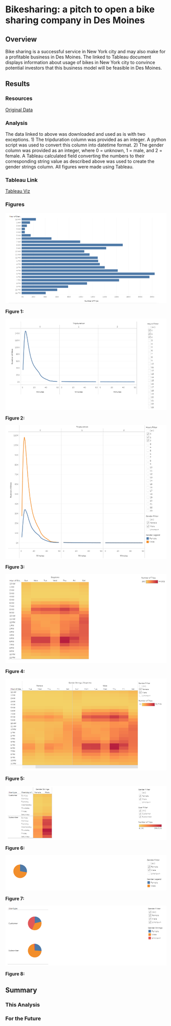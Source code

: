 # Bikesharing: a pitch to open a bike sharing company in Des Moines

## Overview
Bike sharing is a successful service in New York city and may also make for a profitable business in Des Moines.  The linked to Tableau document displays information about usage of bikes in New York city to convince potential investors that this business model will be feasible in Des Moines.

## Results
### Resources
[Original Data](https://s3.amazonaws.com/tripdata/201908-citibike-tripdata.csv.zip)

### Analysis
The data linked to above was downloaded and used as is with two exceptions.  1) The tripduration column was provided as an integer.  A python script was used to convert this column into datetime format.  2) The gender column was provided as an integer, where 0 = unknown, 1 = male, and 2 = female.  A Tableau calculated field converting the numbers to their corresponding string value as described above was used to create the gender strings column.  All figures were made using Tableau.

### Tableau Link
[Tableau Viz](https://public.tableau.com/views/Module14ChallengeBikeShareViability/BikeShareViability?:language=en-US&publish=yes&:display_count=n&:origin=viz_share_link)

### Figures
![Fig-1](resources/peak_august_hours.png)

**Figure 1:**

![Fig-2](resources/checkout_time_for_users.png)

**Figure 2:**


![Fig-3](resources/checkout_time_by_gender.png)

**Figure 3:**


![Fig-4](resources/trips_by_weekday_hour.png)

**Figure 4:**


![Fig-5](resources/trips_by_gender_weekday_hour.png)

**Figure 5:**


![Fig-6](resources/user_trips_by_gender_weekday.png)

**Figure 6:**


![Fig-7](resources/gender_breakdown.png)

**Figure 7:**


![Fig-8](resources/gender_usertype_breakdown.png)

**Figure 8:**


## Summary

### This Analysis

### For the Future
